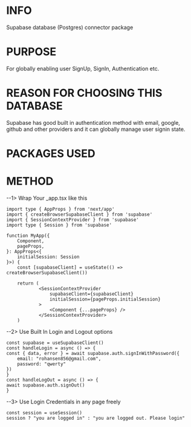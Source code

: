 # INFO

Supabase database (Postgres) connector package

# PURPOSE

For globally enabling user SignUp, SignIn, Authentication etc.

# REASON FOR CHOOSING THIS DATABASE

Supabase has good built in authentication method with email, google, github and other providers and it can globally manage user signin state.

# PACKAGES USED


# METHOD
--1> Wrap Your _app.tsx like this
```tsx
import type { AppProps } from 'next/app'
import { createBrowserSupabaseClient } from 'supabase'
import { SessionContextProvider } from 'supabase'
import type { Session } from 'supabase'

function MyApp({
    Component,
    pageProps,
}: AppProps<{
    initialSession: Session
}>) {
    const [supabaseClient] = useState(() => createBrowserSupabaseClient())

    return (
            <SessionContextProvider
                supabaseClient={supabaseClient}
                initialSession={pageProps.initialSession}
            >
                <Component {...pageProps} />
            </SessionContextProvider>
    )
```
--2> Use Built In Login and Logout options
```tsx
const supabase = useSupabaseClient()
const handleLogin = async () => {
const { data, error } = await supabase.auth.signInWithPassword({
    email: "rohansen856@gmail.com",
    password: "qwerty"
})
}
const handleLogOut = async () => {
await supabase.auth.signOut()
}
```
--3> Use Login Credentials in any page freely
```tsx
const session = useSession()
session ? "you are logged in" : "you are logged out. Please login"
```